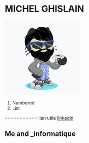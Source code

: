 # MICHEL GHISLAIN 


 
 ![Image](cat.png) 



1. Numbered 
2. List

===========
lien utile [linkedin](https://www.linkedin.com/in/ghislain-michel-31b024153/)
## Me and _informatique 


 
